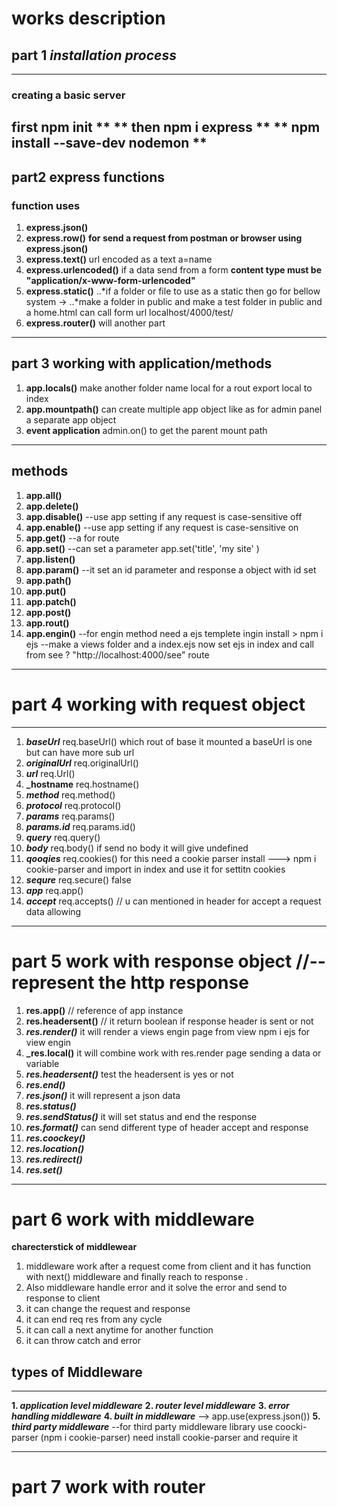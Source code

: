 
# works description
## part 1 _installation process_
---
### creating a basic server 
 first npm init **
** then npm i express **
** npm install --save-dev nodemon ** 
---
## part2 express functions
### function uses
1. **express.json()** 
2. **express.row()**
**for send a request from postman or browser using express.json()**
3. **express.text()** url encoded as a text a=name
4.  **express.urlencoded()** if a data send from a form 
**content type must be "application/x-www-form-urlencoded"**
5. **express.static()**
  ..*if a folder or file to use as a static then go for bellow system ->
  ..*make a folder in public and make a test folder in public and a home.html can call form url localhost/4000/test/
6. **express.router()** will another part
***
## part 3 working with application/methods
 1. **app.locals()** 
make another folder name local for a rout export local to index
 2. **app.mountpath()** 
can create multiple app object like as for admin panel a separate app object
 3. **event application**
 admin.on() to get the parent mount path
---
## methods
1. **app.all()**
2. **app.delete()**
3. **app.disable()** --use app setting if any request is case-sensitive off
4. **app.enable()** --use app setting if any request is case-sensitive on
5. **app.get()** --a for route
6. **app.set()** --can set a parameter app.set('title', 'my site' )
7. **app.listen()**
8. **app.param()** --it set an id parameter and response a object with id set
9. **app.path()**
10. **app.put()**
11. **app.patch()**
12. **app.post()**
13. **app.rout()**
14. **app.engin()**
--for engin method need a ejs templete ingin install > npm i ejs
--make a views folder and a index.ejs now set ejs in index and call from see ? "http://localhost:4000/see" route

---
# part 4 working with request object
***
1. **_baseUrl_** req.baseUrl() which rout of base it mounted a baseUrl is one but can have more sub url
2. **_originalUrl_** req.originalUrl()
3. **_url_** req.Url()
4. **_hostname** req.hostname()
5. **_method_** req.method()
6. **_protocol_** req.protocol()
7. **_params_** req.params()
8. **_params.id_** req.params.id()
9. **_query_** req.query()
10. **_body_** req.body() if send no body it will give undefined
10. **_qooqies_** req.cookies()
for this need a cookie parser install ---> npm i cookie-parser and import in index and use it for settitn cookies
11. **_sequre_** req.secure() false
12. **_app_** req.app()
13. **_accept_** req.accepts() // u can mentioned in header for accept a request data allowing 
---
# part 5 work with response object //-- represent the http response

1. **res.app()** // reference of app instance
2. **res.headersent()** // it return boolean if response header is sent or not
3. **_res.render()_** it will render a views engin page from view 
npm i ejs for view engin
4. **_res.local()** it will combine work with res.render page sending a data or variable
5. **_res.headersent()_** test the headersent is yes or not
6. **_res.end()_** 
7. **_res.json()_** it will represent a json data
8. **_res.status()_**
9. **_res.sendStatus()_** it will set status and end the response
10. **_res.format()_**  can send different type of header accept and response 
11. **_res.coockey()_** 
12. **_res.location()_** 
13. **_res.redirect()_** 
14. **_res.set()_** 

---
# part 6 work with middleware
**charecterstick of middlewear**
 1. middleware work after a request come from client and it has function with next() middleware and finally reach to response . 
 2. Also middleware handle error and it solve the error and send to response to client
  3. it can change the request and response 
 4. it can end req res  from any cycle
  5. it can call a next anytime for another function
 6. it can  throw catch and error
 ## **types of Middleware**
 ---
 **1. _application level middleware_** 
 **2. _router level middleware_**
 **3. _error handling middleware_**
 **4. _built in middleware_** --> app.use(express.json())
 **5. _third party middleware_**
 --for third party middleware library use coocki-parser (npm i cookie-parser) need install cookie-parser and require it

---
# part 7 work with router 






  
